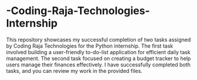 # -Coding-Raja-Technologies-Internship
This repository showcases my successful completion of two tasks assigned by Coding Raja Technologies for the Python internship.
The first task involved building a user-friendly to-do-list application for efficient daily task management. 
The second task focused on creating a budget tracker to help users manage their finances effectively.
I have successfully completed both tasks, and you can review my work in the provided files.
